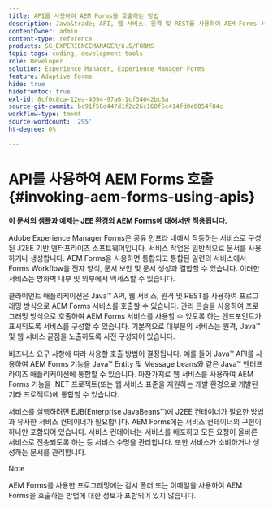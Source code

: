 ```yaml
---
title: API를 사용하여 AEM Forms을 호출하는 방법
description: Java&trade; API, 웹 서비스, 원격 및 REST를 사용하여 AEM Forms 서비스를 호출하는 방법을 알아봅니다.
contentOwner: admin
content-type: reference
products: SG_EXPERIENCEMANAGER/6.5/FORMS
topic-tags: coding, development-tools
role: Developer
solution: Experience Manager, Experience Manager Forms
feature: Adaptive Forms
hide: true
hidefromtoc: true
exl-id: 8cf0c8ca-12ea-4094-97a6-1cf34042bc8a
source-git-commit: bc91f56d447d1f2c26c160f5c414fd0e6054f84c
workflow-type: tm+mt
source-wordcount: '295'
ht-degree: 0%

---
```


# API를 사용하여 AEM Forms 호출 {#invoking-aem-forms-using-apis}

**이 문서의 샘플과 예제는 JEE 환경의 AEM Forms에 대해서만 적용됩니다.**

Adobe Experience Manager Forms은 공유 인프라 내에서 작동하는 서비스로 구성된 J2EE 기반 엔터프라이즈 소프트웨어입니다. 서비스 작업은 일반적으로 문서를 사용하거나 생성합니다. AEM Forms을 사용하면 통합되고 통합된 일련의 서비스에서 Forms Workflow을 전자 양식, 문서 보안 및 문서 생성과 결합할 수 있습니다. 이러한 서비스는 방화벽 내부 및 외부에서 액세스할 수 있습니다.

클라이언트 애플리케이션은 Java™ API, 웹 서비스, 원격 및 REST를 사용하여 프로그래밍 방식으로 AEM Forms 서비스를 호출할 수 있습니다. 관리 콘솔을 사용하여 프로그래밍 방식으로 호출하여 AEM Forms 서비스를 사용할 수 있도록 하는 엔드포인트가 표시되도록 서비스를 구성할 수 있습니다. 기본적으로 대부분의 서비스는 원격, Java™ 및 웹 서비스 끝점을 노출하도록 사전 구성되어 있습니다.

비즈니스 요구 사항에 따라 사용할 호출 방법이 결정됩니다. 예를 들어 Java™ API를 사용하여 AEM Forms 기능을 Java™ Entity 및 Message beans와 같은 Java™ 엔터프라이즈 애플리케이션에 통합할 수 있습니다. 마찬가지로 웹 서비스를 사용하여 AEM Forms 기능을 .NET 프로젝트(또는 웹 서비스 표준을 지원하는 개발 환경으로 개발된 기타 프로젝트)에 통합할 수 있습니다.

서비스를 실행하려면 EJB(Enterprise JavaBeans™)에 J2EE 컨테이너가 필요한 방법과 유사한 서비스 컨테이너가 필요합니다. AEM Forms에는 서비스 컨테이너의 구현이 하나만 포함되어 있습니다. 서비스 컨테이너는 서비스를 배포하고 모든 요청이 올바른 서비스로 전송되도록 하는 등 서비스 수명을 관리합니다. 또한 서비스가 소비하거나 생성하는 문서를 관리합니다.

>[!NOTE]
>
>AEM Forms를 사용한 프로그래밍에는 감시 폴더 또는 이메일을 사용하여 AEM Forms을 호출하는 방법에 대한 정보가 포함되어 있지 않습니다.
